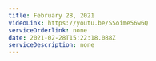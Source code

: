 ```yaml
---
title: February 28, 2021
videoLink: https://youtu.be/SSoime56w6Q
serviceOrderlink: none
date: 2021-02-28T15:22:18.088Z
serviceDescription: none
---
```

